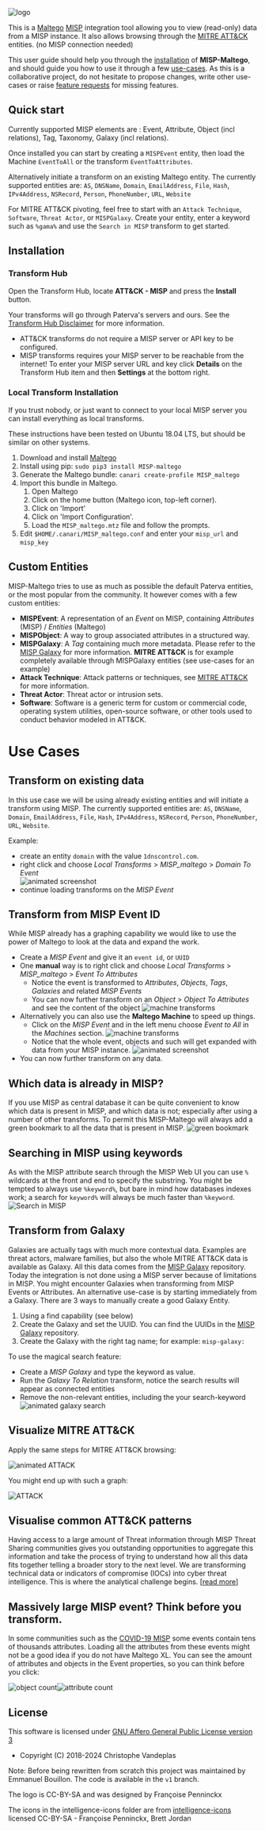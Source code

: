 

![logo](https://raw.githubusercontent.com/MISP/MISP-maltego/master/doc/logo.png)

This is a [Maltego](https://www.paterva.com/web7/) [MISP](https://www.misp-project.org) integration tool allowing you to view (read-only) data from a MISP instance. 
It also allows browsing through the [MITRE ATT&CK](https://attack.mitre.org/) entities. (no MISP connection needed)

This user guide should help you through the [installation](#installation) of **MISP-Maltego**, and should guide you how to use it through a few [use-cases](#use-cases). As this is a collaborative project, do not hesitate to propose changes, write other use-cases or raise [feature requests](https://github.com/MISP/MISP-maltego/issues) for missing features.

## Quick start
Currently supported MISP elements are : Event, Attribute, Object (incl relations), Tag, Taxonomy, Galaxy (incl relations).

Once installed you can start by creating a `MISPEvent` entity, then load the Machine `EventToAll` or the transform `EventToAttributes`.

Alternatively initiate a transform on an existing Maltego entity.
The currently supported entities are: `AS`, `DNSName`, `Domain`, `EmailAddress`, `File`, `Hash`, `IPv4Address`, `NSRecord`, `Person`, `PhoneNumber`, `URL`, `Website`

For MITRE ATT&CK pivoting, feel free to start with an `Attack Technique`, `Software`, `Threat Actor`, or `MISPGalaxy`. Create your entity, enter a keyword such as `%gama%` and use the `Search in MISP` transform to get started. 

## Installation
### Transform Hub
Open the Transform Hub, locate **ATT&CK - MISP** and press the **Install** button. 

Your transforms will go through Paterva's servers and ours. See the [Transform Hub Disclaimer](https://github.com/MISP/MISP-maltego/blob/master/TRANSFORM_HUB_DISCLAIMER.md) for more information.

- ATT&CK transforms do not require a MISP server or API key to be configured.
- MISP transforms requires your MISP server to be reachable from the internet! To enter your MISP server URL and key click **Details** on the Transform Hub item and then **Settings** at the bottom right. 

### Local Transform Installation
If you trust nobody, or just want to connect to your local MISP server you can install everything as local transforms.

These instructions have been tested on Ubuntu 18.04 LTS, but should be similar on other systems.
1. Download and install [Maltego](https://www.paterva.com/web7/downloads.php)
2. Install using pip: `sudo pip3 install MISP-maltego`
3. Generate the Maltego bundle: `canari create-profile MISP_maltego`
4. Import this bundle in Maltego. 
   1. Open Maltego
   2. Click on the home button (Maltego icon, top-left corner).
   3. Click on 'Import'
   4. Click on 'Import Configuration'.
   5. Load the `MISP_maltego.mtz` file and follow the prompts.
5. Edit `$HOME/.canari/MISP_maltego.conf` and enter your `misp_url` and `misp_key`

## Custom Entities
MISP-Maltego tries to use as much as possible the default Paterva entities, or the most popular from the community. It however comes with a few custom entities: 
* **MISPEvent**: A representation of an *Event* on MISP, containing *Attributes* (MISP) / *Entities* (Maltego)
* **MISPObject**: A way to group associated attributes in a structured way.
* **MISPGalaxy**: A *Tag* containing much more metadata. Please refer to the [MISP Galaxy](https://github.com/MISP/misp-galaxy) for more information. **MITRE ATT&CK** is for example completely available through MISPGalaxy entities (see use-cases for an example)
* **Attack Technique**: Attack patterns or techniques, see [MITRE ATT&CK](https://attack.mitre.org/techniques/enterprise/) for more information.
* **Threat Actor**: Threat actor or intrusion sets.
* **Software**: Software is a generic term for custom or commercial code, operating system utilities, open-source software, or other tools used to conduct behavior modeled in ATT&CK. 

# Use Cases
## Transform on existing data
In this use case we will be using already existing entities and will initiate a transform using MISP. The currently supported entities are: `AS`, `DNSName`, `Domain`, `EmailAddress`, `File`, `Hash`, `IPv4Address`, `NSRecord`, `Person`, `PhoneNumber`, `URL`, `Website`.

Example:
* create an entity `domain` with the value `1dnscontrol.com`.
* right click and choose *Local Transforms*  > *MISP_maltego* > *Domain To Event*  
![animated screenshot](https://raw.githubusercontent.com/MISP/MISP-maltego/master/doc/img/usecase1-transform.gif)
* continue loading transforms on the *MISP Event*

## Transform from MISP Event ID
While MISP already has a graphing capability we would like to use the power of Maltego to look at the data and expand the work.
* Create a *MISP Event* and give it an `event id`, or `UUID`
* One **manual** way is to right click and choose *Local Transforms* > *MISP_maltego* > *Event To Attributes* 
  * Notice the event is transformed to *Attributes*, *Objects*, *Tags*, *Galaxies* and related *MISP Events*
  * You can now further transform on an *Object* > *Object To Attributes* and see the content of the object
![machine transforms](https://raw.githubusercontent.com/MISP/MISP-maltego/master/doc/img/usecase2-manual.gif)
* Alternatively you can also use the **Maltego Machine** to speed up things. 
   * Click on the *MISP Event* and in the left menu choose *Event to All* in the *Machines* section. 
![machine transforms](https://raw.githubusercontent.com/MISP/MISP-maltego/master/doc/img/usecase2-machine-menu.png)
   * Notice that the whole event, objects and such will get expanded with data from your MISP instance.
![animated screenshot](https://raw.githubusercontent.com/MISP/MISP-maltego/master/doc/img/usecase2-machine.gif)
* You can now further transform on any data.

## Which data is already in MISP?
If you use MISP as central database it can be quite convenient to know which data is present in MISP, and which data is not; especially after using a number of other transforms.
To permit this MISP-Maltego will always add a green bookmark to all the data that is present in MISP.
![green bookmark](https://raw.githubusercontent.com/MISP/MISP-maltego/master/doc/img/usecase3-bookmark.png)


## Searching in MISP using keywords
As with the MISP attribute search through the MISP Web UI you can use `%` wildcards at the front and end to specify the substring. You might be tempted to always use `%keyword%`, but bare in mind how databases indexes work; a search for `keyword%` will always be much faster than `%keyword`.
![Search in MISP](https://raw.githubusercontent.com/MISP/MISP-maltego/master/doc/img/search_in_misp.gif)


## Transform from Galaxy
Galaxies are actually tags with much more contextual data. Examples are threat actors, malware families, but also the whole MITRE ATT&CK data is available as Galaxy. All this data comes from the [MISP Galaxy](https://github.com/MISP/misp-galaxy) repository. Today the integration is not done using a MISP server because of limitations in MISP.
You might encounter Galaxies when transforming from MISP Events or Attributes. An alternative use-case is by starting immediately from a Galaxy.
There are 3 ways to manually create a good Galaxy Entity.
1. Using a find capability (see below)
2. Create the Galaxy and set the UUID. You can find the UUIDs in the [MISP Galaxy](https://github.com/MISP/misp-galaxy) repository.
3. Create the Galaxy with the right tag name; for example: `misp-galaxy:`

To use the magical search feature:
* Create a *MISP Galaxy* and type the keyword as value.
* Run the *Galaxy To Relation* transform, notice the search results will appear as connected entities
* Remove the non-relevant entities, including the your search-keyword
![animated galaxy search](https://raw.githubusercontent.com/MISP/MISP-maltego/master/doc/img/usecase4-galaxy-search.gif)

## Visualize MITRE ATT&CK
Apply the same steps for MITRE ATT&CK browsing:

![animated ATTACK](https://raw.githubusercontent.com/MISP/MISP-maltego/master/doc/img/usecase5-attack.gif)

You might end up with such a graph:

![ATTACK](https://raw.githubusercontent.com/MISP/MISP-maltego/master/doc/img/usecase5-attack.png)

## Visualise common ATT&CK patterns
Having access to a large amount of Threat information through MISP Threat Sharing communities gives you outstanding opportunities to aggregate this information and take the process of trying to understand how all this data fits together telling a broader story to the next level. We are transforming technical data or indicators of compromise (IOCs) into cyber threat intelligence. This is where the analytical challenge begins. [[read more](https://www.misp-project.org/2019/10/27/visualising_common_patterns_attack.html)]


## Massively large MISP event? Think before you transform.
In some communities such as the [COVID-19 MISP](https://www.misp-project.org/covid-19-misp/) some events contain tens of thousands attributes. Loading all the attributes from these events might not be a good idea if you do not have Maltego XL.
You can see the amount of attributes and objects in the Event properties, so you can think before you click:

![object count](https://raw.githubusercontent.com/MISP/MISP-maltego/master/doc/img/event_count_attr1.png)![attribute count](https://raw.githubusercontent.com/MISP/MISP-maltego/master/doc/img/event_count_attr2.png)






## License
This software is licensed under [GNU Affero General Public License version 3](http://www.gnu.org/licenses/agpl-3.0.html)

* Copyright (C) 2018-2024 Christophe Vandeplas

Note: Before being rewritten from scratch this project was maintained by Emmanuel Bouillon. The code is available in the `v1` branch.

The logo is CC-BY-SA and was designed by Françoise Penninckx

The icons in the intelligence-icons folder are from [intelligence-icons](https://github.com/MISP/intelligence-icons) licensed CC-BY-SA - Françoise Penninckx, Brett Jordan
